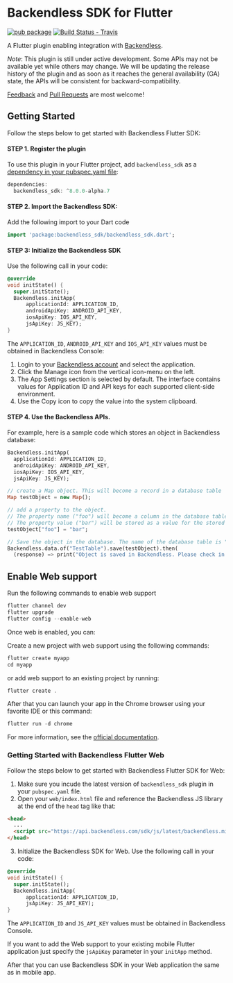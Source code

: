 # Backendless SDK for Flutter

[![pub package][0]][1]
[![Build Status - Travis][2]][3]

A Flutter plugin enabling integration with [Backendless](https://backendless.com).

*Note*: This plugin is still under active development. Some APIs may not be available yet while others may change. 
We will be updating the release history of the plugin and as soon as it reaches the general availability (GA) state, 
the APIs will be consistent for backward-compatibility.

[Feedback](https://github.com/Backendless/Flutter-SDK/issues) and [Pull Requests](https://github.com/Backendless/Flutter-SDK/pulls) are most welcome!

## Getting Started

Follow the steps below to get started with Backendless Flutter SDK:

#### STEP 1. Register the plugin
To use this plugin in your Flutter project, add `backendless_sdk` as a [dependency in your pubspec.yaml file](https://flutter.io/platform-plugins/):
```dart
dependencies:
  backendless_sdk: ^8.0.0-alpha.7
```
#### STEP 2. Import the Backendless SDK:
Add the following import to your Dart code
```dart
import 'package:backendless_sdk/backendless_sdk.dart';
```
#### STEP 3: Initialize the Backendless SDK
Use the following call in your code:
```dart
@override
void initState() {
  super.initState();
  Backendless.initApp(
      applicationId: APPLICATION_ID,
      androidApiKey: ANDROID_API_KEY,
      iosApiKey: IOS_API_KEY,
      jsApiKey: JS_KEY);
}
```
The `APPLICATION_ID`, `ANDROID_API_KEY` and `IOS_API_KEY` values must be obtained in Backendless Console:
1. Login to your [Backendless account](https://develop.backendless.com) and select the application.
2. Click the Manage icon from the vertical icon-menu on the left.
3. The App Settings section is selected by default. The interface contains values for Application ID and API keys for each supported client-side environment.
4. Use the Copy icon to copy the value into the system clipboard.

#### STEP 4. Use the Backendless APIs.
For example, here is a sample code which stores an object in Backendless database:
```dart
Backendless.initApp(
  applicationId: APPLICATION_ID,
  androidApiKey: ANDROID_API_KEY,
  iosApiKey: IOS_API_KEY,
  jsApiKey: JS_KEY);

// create a Map object. This will become a record in a database table
Map testObject = new Map();

// add a property to the object. 
// The property name ("foo") will become a column in the database table
// The property value ("bar") will be stored as a value for the stored record
testObject["foo"] = "bar";

// Save the object in the database. The name of the database table is "TestTable".
Backendless.data.of("TestTable").save(testObject).then(
  (response) => print("Object is saved in Backendless. Please check in the console."));
```

## Enable Web support
Run the following commands to enable web support
```dart
flutter channel dev
flutter upgrade
flutter config --enable-web 
```
Once web is enabled, you can:

Create a new project with web support using the following commands:
```dart
flutter create myapp
cd myapp
```

or add web support to an existing project by running:
```dart
flutter create .
```
After that you can launch your app in the Chrome browser using your favorite IDE or this command:
```dart
flutter run -d chrome
```
For more information, see the [official documentation](https://flutter.dev/docs/get-started/web).

### Getting Started with Backendless Flutter Web
Follow the steps below to get started with Backendless Flutter SDK for Web:

1. Make sure you incude the latest version of `backendless_sdk` plugin in your `pubspec.yaml` file.
2. Open your `web/index.html` file and reference the Backendless JS library at the end of the `head` tag like that:
```html
<head>
  ...
  <script src="https://api.backendless.com/sdk/js/latest/backendless.min.js"></script>
</head>
```
3. Initialize the Backendless SDK for Web. Use the following call in your code:
```dart
@override
void initState() {
  super.initState();
  Backendless.initApp(
      applicationId: APPLICATION_ID,
      jsApiKey: JS_API_KEY);
}
```
The `APPLICATION_ID` and `JS_API_KEY` values must be obtained in Backendless Console.

If you want to add the Web support to your existing mobile Flutter application just specify the `jsApiKey` parameter in your `initApp` method.


After that you can use Backendless SDK in your Web application the same as in mobile app.

[0]: https://img.shields.io/pub/v/backendless_sdk.svg
[1]: https://pub.dartlang.org/packages/backendless_sdk
[2]: https://travis-ci.com/Backendless/Flutter-SDK.svg?branch=develop
[3]: https://travis-ci.com/Backendless/Flutter-SDK
